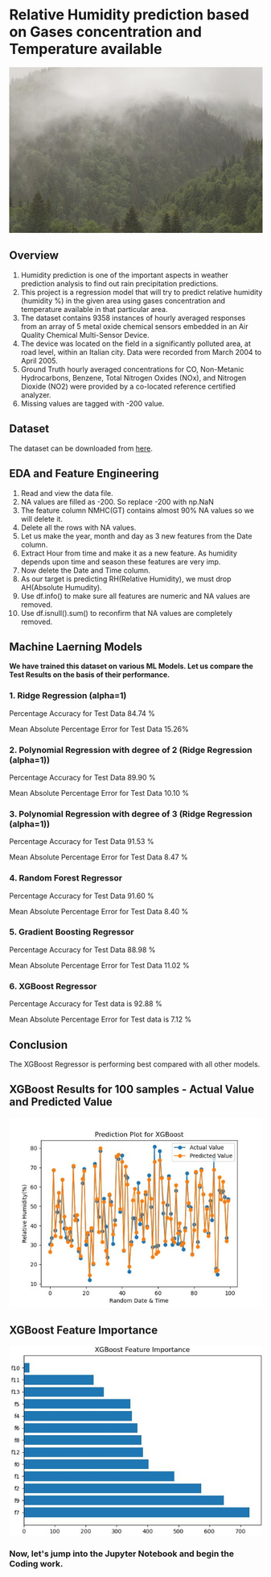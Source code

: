 # Relative Humidity prediction based on Gases concentration and Temperature available

![Rain](Rain.png)

## Overview
1. Humidity prediction is one of the important aspects in weather prediction analysis to find out rain precipitation predictions.
2. This project is a regression model that will try to predict relative humidity (humidity %) in the given area using gases concentration and temperature available in that particular area.  
3. The dataset contains 9358 instances of hourly averaged responses from an array of 5 metal oxide chemical sensors embedded in an Air Quality Chemical Multi-Sensor Device.
4. The device was located on the field in a significantly polluted area, at road level, within an Italian city. Data were recorded from March 2004 to April 2005.
5. Ground Truth hourly averaged concentrations for CO, Non-Metanic Hydrocarbons, Benzene, Total Nitrogen Oxides (NOx), and Nitrogen Dioxide (NO2) were provided by a co-located reference certified analyzer. 
6. Missing values are tagged with -200 value.

## Dataset 

The dataset can be downloaded from [here](https://archive.ics.uci.edu/ml/datasets/Air+Quality).

## EDA and Feature Engineering

1. Read and view the data file.
2. NA values are filled as -200. So replace -200 with np.NaN
3. The feature column NMHC(GT) contains almost 90% NA values so we will delete it.
4. Delete all the rows with NA values.
5. Let us make the year, month and day as 3 new features from the Date column.
6. Extract Hour from time and make it as a new feature. As humidity depends upon time and season these features are very imp.
7. Now delete the Date and Time column.
8. As our target is predicting RH(Relative Humidity), we must drop AH(Absolute Humudity).
9. Use df.info() to make sure all features are numeric and NA values are removed.
10. Use df.isnull().sum() to reconfirm that NA values are completely removed.

## Machine Laerning Models

**We have trained this dataset on various ML Models. Let us compare the Test Results on the basis of their performance.**

### 1. Ridge Regression (alpha=1)
Percentage Accuracy for Test Data 84.74 %

Mean Absolute Percentage Error for Test Data 15.26%

### 2. Polynomial Regression with degree of 2 (Ridge Regression (alpha=1))
Percentage Accuracy for Test Data 89.90 %

Mean Absolute Percentage Error for Test Data 10.10 %

### 3. Polynomial Regression with degree of 3 (Ridge Regression (alpha=1))
Percentage Accuracy for Test Data 91.53 %

Mean Absolute Percentage Error for Test Data 8.47 %

### 4. Random Forest Regressor
Percentage Accuracy for Test Data 91.60 %

Mean Absolute Percentage Error for Test Data 8.40 %

### 5. Gradient Boosting Regressor
Percentage Accuracy for Test Data 88.98 %

Mean Absolute Percentage Error for Test Data 11.02 %

### 6. XGBoost Regressor
Percentage Accuracy for Test data is 92.88 %

Mean Absolute Percentage Error for Test data is 7.12 %

## Conclusion 
The XGBoost Regressor is performing best compared with all other models.

## XGBoost Results for 100 samples - Actual Value and Predicted Value

![Result](Result.jpg)

## XGBoost Feature Importance
![Imp_Features](Imp_Features.jpg)

### Now, let's jump into the Jupyter Notebook and begin the Coding work.
